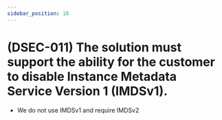 ```yaml
---
sidebar_position: 10
---
```



# (DSEC-011) The solution must support the ability for the customer to disable Instance Metadata Service Version 1 (IMDSv1).
* We do not use IMDSv1 and require IMDSv2